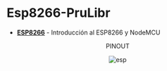 # Esp8266-PruLibr

- __[ESP8266](https://github.com/jaimelaborda/Planta-Twittera/wiki/1.-Introducci%C3%B3n-al-ESP8266-y-NodeMCU)__ - Introducción al ESP8266 y NodeMCU

<center> 
PINOUT

![esp](https://www.teachmemicro.com/wp-content/uploads/2018/04/NodeMCUv3.0-pinout.jpg "ESP266")

</center>

